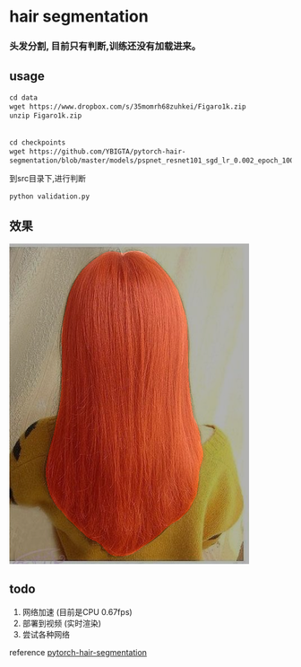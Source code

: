 # hair segmentation

### 头发分割, 目前只有判断,训练还没有加载进来。

## usage

```
cd data
wget https://www.dropbox.com/s/35momrh68zuhkei/Figaro1k.zip
unzip Figaro1k.zip


cd checkpoints
wget https://github.com/YBIGTA/pytorch-hair-segmentation/blob/master/models/pspnet_resnet101_sgd_lr_0.002_epoch_100_test_iou_0.918.pth
```

到src目录下,进行判断

```
python validation.py
```

## 效果

![avatar](experiment/figaro_img_0000.png)


## todo

1. 网络加速 (目前是CPU 0.67fps)
2. 部署到视频 (实时渲染)
3. 尝试各种网络



reference [pytorch-hair-segmentation](https://github.com/YBIGTA/pytorch-hair-segmentation/)
